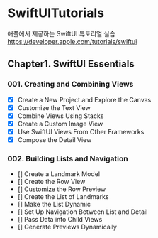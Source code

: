 # SwiftUITutorials
애플에서 제공하는 SwiftUI 튜토리얼 실습
https://developer.apple.com/tutorials/swiftui

## Chapter1. SwiftUI Essentials
### 001. Creating and Combining Views
- [x] Create a New Project and Explore the Canvas
- [x] Customize the Text View
- [x] Combine Views Using Stacks
- [x] Create a Custom Image View
- [x] Use SwiftUI Views From Other Frameworks
- [x] Compose the Detail View

### 002. Building Lists and Navigation
- [] Create a Landmark Model
- [] Create the Row View
- [] Customize the Row Preview
- [] Create the List of Landmarks
- [] Make the List Dynamic
- [] Set Up Navigation Between List and Detail
- [] Pass Data into Child Views
- [] Generate Previews Dynamically

